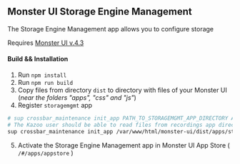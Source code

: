 ## Monster UI Storage Engine Management

The Storage Engine Management app allows you to configure storage

Requires [Monster UI v.4.3](https://github.com/2600hz/monster-ui)


#### Build && Installation
1. Run `npm install`
2. Run `npm run build`
3. Copy files from directory `dist` to directory with files of your Monster UI (*near the folders "apps", "css" and "js"*)
4. Register `storagemgmt` app
```bash
# sup crossbar_maintenance init_app PATH_TO_STORAGEMGMT_APP_DIRECTORY API_ROOT
# The Kazoo user should be able to read files from recordings app directory
sup crossbar_maintenance init_app /var/www/html/monster-ui/dist/apps/storagemgmt https://site.com:8443/v2/
```
5. Activate the Storage Engine Management app in Monster UI App Store ( `/#/apps/appstore` )
